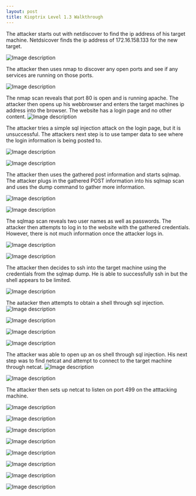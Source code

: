```yaml
---
layout: post
title: Kioptrix Level 1.3 Walkthrough
---
```

The attacker starts out with netdiscover to find the ip address of his target machine. Netdsicover finds the ip address of 172.16.158.133 for the new target. 

![Image description](/images/kioptrix1.4.1.png)

The attacker then uses nmap to discover any open ports and see if any services are running on those ports. 

![Image description](/images/kioptrix1.4.2.png)

The nmap scan reveals that port 80 is open and is running apache. The attacker then opens up his webbrowser and enters the target machines ip address into the browser. The website has a login page and no other content. 
![Image description](/images/kioptrix1.4.3.png)

The attacker tries a simple sql injection attack on the login page, but it is unsuccessful. The attackers next step is to use tamper data to see where the login information is being posted to. 

![Image description](/images/kioptrix1.4.4.png)

![Image description](/images/kioptrix1.4.5.png)

The attacker then uses the gathered post information and starts sqlmap. The attacker plugs in the gathered POST information into his sqlmap scan and uses the dump command to gather more information. 

![Image description](/images/kioptrix1.4.6.png)

![Image description](/images/kioptrix1.4.7.png)

The sqlmap scan reveals two user names as well as passwords. The attacker then attempts to log in to the website with the gathered credentials. However, there is not much information once the attacker logs in. 

![Image description](/images/kioptrix1.4.8.png)

![Image description](/images/kioptrix1.4.9.png)

The attacker then decides to ssh into the target machine using the credentials from the sqlmap dump. He is able to successfully ssh in but the shell appears to be limited. 

![Image description](/images/kioptrix1.4.15.png)

The aatacker then attempts to obtain a shell through sql injection.
![Image description](/images/kioptrix1.4.10.png)

![Image description](/images/kioptrix1.4.11.png)

![Image description](/images/kioptrix1.4.12.png)

![Image description](/images/kioptrix1.4.13.png)

The attacker was able to open up an os shell through sql injection. His next step was to find netcat and attempt to connect to the target machine through netcat.
![Image description](/images/kioptrix1.4.14.png)

![Image description](/images/kioptrix1.4.16.png)

The attacker then sets up netcat to listen on port 499 on the atttacking machine.

![Image description](/images/kioptrix1.4.18.png)

![Image description](/images/kioptrix1.4.20.png)

![Image description](/images/kioptrix1.4.19.png)

![Image description](/images/kioptrix1.4.22.png)

![Image description](/images/kioptrix1.4.24.png)

![Image description](/images/kioptrix1.4.26.png)

![Image description](/images/kioptrix1.4.23.png)

![Image description](/images/kioptrix1.4.27.png)
